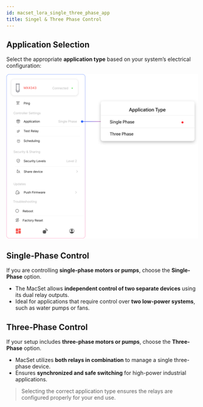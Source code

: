 ```yaml
---
id: macset_lora_single_three_phase_app
title: Singel & Three Phase Control
---
```

## Application Selection

Select the appropriate **application type** based on your system’s electrical configuration:

![title image](./assets/selec_applcation_phase.svg)

## Single-Phase Control

If you are controlling **single-phase motors or pumps**, choose the **Single-Phase** option.

- The MacSet allows **independent control of two separate devices** using its dual relay outputs.
- Ideal for applications that require control over **two low-power systems**, such as water pumps or fans.

## Three-Phase Control

If your setup includes **three-phase motors or pumps**, choose the **Three-Phase** option.

- MacSet utilizes **both relays in combination** to manage a single three-phase device.
- Ensures **synchronized and safe switching** for high-power industrial applications.

> Selecting the correct application type ensures the relays are configured properly for your end use.